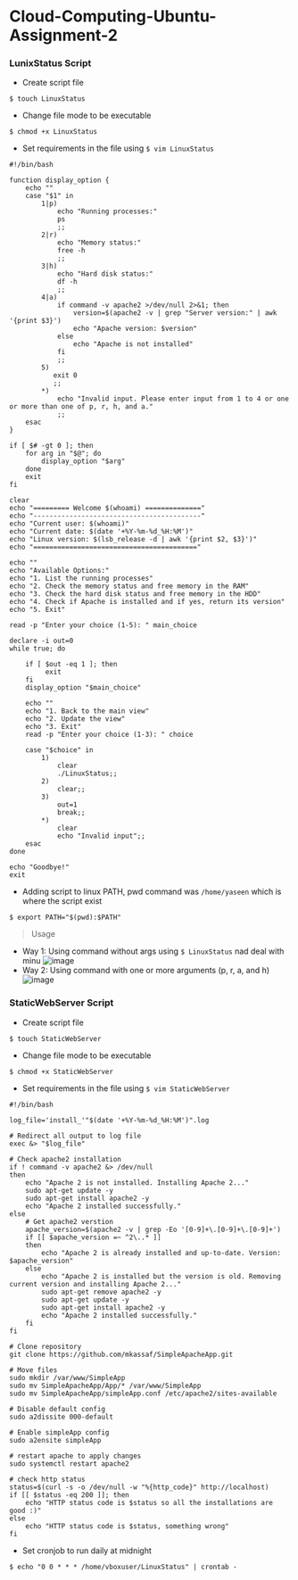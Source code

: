 # Cloud-Computing-Ubuntu-Assignment-2

### LunixStatus Script
* Create script file
```
$ touch LinuxStatus
```
* Change file mode to be executable
```
$ chmod +x LinuxStatus
```
* Set requirements in the file using `$ vim LinuxStatus`
```
#!/bin/bash

function display_option {
    echo ""
    case "$1" in
        1|p)
            echo "Running processes:"
            ps
            ;;
        2|r)
            echo "Memory status:"
            free -h
            ;;
        3|h)
            echo "Hard disk status:"
            df -h
            ;;
        4|a)
            if command -v apache2 >/dev/null 2>&1; then
                version=$(apache2 -v | grep "Server version:" | awk '{print $3}')
                echo "Apache version: $version"
            else
                echo "Apache is not installed"
            fi
            ;;
        5)
           exit 0
           ;;
        *)
            echo "Invalid input. Please enter input from 1 to 4 or one or more than one of p, r, h, and a."
            ;;
    esac
}

if [ $# -gt 0 ]; then
    for arg in "$@"; do
        display_option "$arg"
    done
    exit
fi

clear
echo "========= Welcome $(whoami) =============="
echo "------------------------------------------"
echo "Current user: $(whoami)"
echo "Current date: $(date '+%Y-%m-%d_%H:%M')"
echo "Linux version: $(lsb_release -d | awk '{print $2, $3}')"
echo "========================================="

echo ""
echo "Available Options:"
echo "1. List the running processes"
echo "2. Check the memory status and free memory in the RAM"
echo "3. Check the hard disk status and free memory in the HDD"
echo "4. Check if Apache is installed and if yes, return its version"
echo "5. Exit"

read -p "Enter your choice (1-5): " main_choice

declare -i out=0
while true; do
    
    if [ $out -eq 1 ]; then
         exit
    fi
    display_option "$main_choice"

    echo ""
    echo "1. Back to the main view"
    echo "2. Update the view"
    echo "3. Exit"
    read -p "Enter your choice (1-3): " choice

    case "$choice" in
        1)
            clear
            ./LinuxStatus;;
        2)
            clear;;
        3)
            out=1
            break;;
        *)
            clear
            echo "Invalid input";;
    esac
done

echo "Goodbye!"
exit
```
* Adding script to linux PATH, pwd command was `/home/yaseen` which is where the script exist
```
$ export PATH="$(pwd):$PATH"
```
> Usage
* Way 1: Using command without args using `$ LinuxStatus` nad deal with minu
![image](https://user-images.githubusercontent.com/59315877/222989902-0c78dec6-b021-444d-9ed9-f645675f2190.png)
* Way 2: Using command with one or more arguments (p, r, a, and h)
![image](https://user-images.githubusercontent.com/59315877/222990078-d2f074ce-f551-45a1-a6f1-85fd1511f97d.png)



### StaticWebServer Script
* Create script file
```
$ touch StaticWebServer
```
* Change file mode to be executable
```
$ chmod +x StaticWebServer
```
* Set requirements in the file using `$ vim StaticWebServer`
```
#!/bin/bash

log_file='install_'"$(date '+%Y-%m-%d_%H:%M')".log

# Redirect all output to log file
exec &> "$log_file"

# Check apache2 installation
if ! command -v apache2 &> /dev/null
then
    echo "Apache 2 is not installed. Installing Apache 2..."
    sudo apt-get update -y
    sudo apt-get install apache2 -y
    echo "Apache 2 installed successfully."
else
    # Get apache2 verstion
    apache_version=$(apache2 -v | grep -Eo '[0-9]+\.[0-9]+\.[0-9]+')
    if [[ $apache_version =~ ^2\..* ]]
    then
        echo "Apache 2 is already installed and up-to-date. Version: $apache_version"
    else
        echo "Apache 2 is installed but the version is old. Removing current version and installing Apache 2..."
        sudo apt-get remove apache2 -y
        sudo apt-get update -y
        sudo apt-get install apache2 -y
        echo "Apache 2 installed successfully."
    fi
fi

# Clone repository
git clone https://github.com/mkassaf/SimpleApacheApp.git

# Move files
sudo mkdir /var/www/SimpleApp
sudo mv SimpleApacheApp/App/* /var/www/SimpleApp
sudo mv SimpleApacheApp/simpleApp.conf /etc/apache2/sites-available

# Disable default config
sudo a2dissite 000-default

# Enable simpleApp config
sudo a2ensite simpleApp

# restart apache to apply changes
sudo systemctl restart apache2

# check http status
status=$(curl -s -o /dev/null -w "%{http_code}" http://localhost)
if [[ $status -eq 200 ]]; then
    echo "HTTP status code is $status so all the installations are good :)"
else
    echo "HTTP status code is $status, something wrong"
fi
```
* Set cronjob to run daily at midnight
```
$ echo "0 0 * * * /home/vboxuser/LinuxStatus" | crontab -
```
